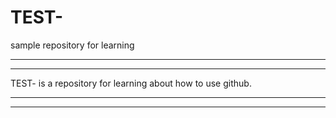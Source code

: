 # TEST-
sample repository for learning 

-------------------------------
-------------------------------

TEST- is a repository for learning about how to use github.

-------------------------------
-------------------------------

